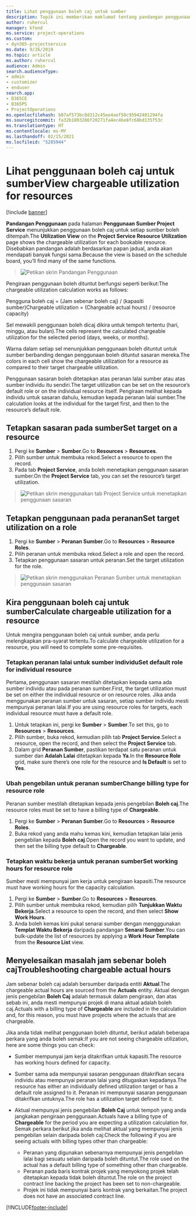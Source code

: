 ```yaml
---
title: Lihat penggunaan boleh caj untuk sumber
description: Topik ini memberikan maklumat tentang pandangan penggunaan sumber.
author: ruhercul
manager: kfend
ms.service: project-operations
ms.custom:
- dyn365-projectservice
ms.date: 9/26/2019
ms.topic: article
ms.author: ruhercul
audience: Admin
search.audienceType:
- admin
- customizer
- enduser
search.app:
- D365CE
- D365PS
- ProjectOperations
ms.openlocfilehash: b07af573bc8d312c45ee4aef50c95942401294fa
ms.sourcegitcommit: fa32b1893286f20271fa4ec4be8fc68bd135f53c
ms.translationtype: HT
ms.contentlocale: ms-MY
ms.lasthandoff: 02/15/2021
ms.locfileid: "5285944"
---
```

# <a name="view-chargeable-utilization-for-resources"></a><span data-ttu-id="dad46-103">Lihat penggunaan boleh caj untuk sumber</span><span class="sxs-lookup"><span data-stu-id="dad46-103">View chargeable utilization for resources</span></span>

[!include [banner](../includes/psa-now-project-operations.md)]
 
<span data-ttu-id="dad46-104">**Pandangan Penggunaan** pada halaman **Penggunaan Sumber Project Service** menunjukkan penggunaan boleh caj untuk setiap sumber boleh ditempah.</span><span class="sxs-lookup"><span data-stu-id="dad46-104">The **Utilization View** on the **Project Service Resource Utilization** page shows the chargeable utilization for each bookable resource.</span></span> <span data-ttu-id="dad46-105">Disebabkan pandangan adalah berdasarkan papan jadual, anda akan mendapati banyak fungsi sama.</span><span class="sxs-lookup"><span data-stu-id="dad46-105">Because the view is based on the schedule board, you’ll find many of the same functions.</span></span>

> ![Petikan skrin Pandangan Penggunaan](media/FAQ-utilization-1.png)
 

<span data-ttu-id="dad46-107">Pengiraan penggunaan boleh dituntut berfungsi seperti berikut:</span><span class="sxs-lookup"><span data-stu-id="dad46-107">The chargeable utilization calculation works as follows:</span></span>

   <span data-ttu-id="dad46-108">Pengguna boleh caj = (Jam sebenar boleh caj) / (kapasiti sumber)</span><span class="sxs-lookup"><span data-stu-id="dad46-108">Chargeable utilization = (Chargeable actual hours) / (resource capacity)</span></span>

<span data-ttu-id="dad46-109">Sel mewakili penggunaan boleh dicaj dikira untuk tempoh tertentu (hari, minggu, atau bulan).</span><span class="sxs-lookup"><span data-stu-id="dad46-109">The cells represent the calculated chargeable utilization for the selected period (days, weeks, or months).</span></span>

<span data-ttu-id="dad46-110">Warna dalam setiap sel menunjukkan penggunaan boleh dituntut untuk sumber berbanding dengan penggunaan boleh dituntut sasaran mereka.</span><span class="sxs-lookup"><span data-stu-id="dad46-110">The colors in each cell show the chargeable utilization for a resource as compared to their target chargeable utilization.</span></span> 

<span data-ttu-id="dad46-111">Penggunaan sasaran boleh ditetapkan atas peranan lalai sumber atau atas sumber individu itu sendiri.</span><span class="sxs-lookup"><span data-stu-id="dad46-111">The target utilization can be set on the resource’s default role or on the individual resource itself.</span></span> <span data-ttu-id="dad46-112">Pengiraan melihat kepada individu untuk sasaran dahulu, kemudian kepada peranan lalai sumber.</span><span class="sxs-lookup"><span data-stu-id="dad46-112">The calculation looks at the individual for the target first, and then to the resource’s default role.</span></span>

## <a name="set-target-on-a-resource"></a><span data-ttu-id="dad46-113">Tetapkan sasaran pada sumber</span><span class="sxs-lookup"><span data-stu-id="dad46-113">Set target on a resource</span></span>

1. <span data-ttu-id="dad46-114">Pergi ke **Sumber** \> **Sumber**.</span><span class="sxs-lookup"><span data-stu-id="dad46-114">Go to **Resources** \> **Resources**.</span></span> 
2. <span data-ttu-id="dad46-115">Pilih sumber untuk membuka rekod.</span><span class="sxs-lookup"><span data-stu-id="dad46-115">Select a resource to open the record.</span></span> 
3. <span data-ttu-id="dad46-116">Pada tab **Project Service**, anda boleh menetapkan penggunaan sasaran sumber.</span><span class="sxs-lookup"><span data-stu-id="dad46-116">On the **Project Service** tab, you can set the resource’s target utilization.</span></span>

> ![Petikan skrin menggunakan tab Project Service untuk menetapkan penggunaan sasaran](media/FAQ-utilization-2.png)
 
## <a name="set-target-utilization-on-a-role"></a><span data-ttu-id="dad46-118">Tetapkan penggunaan pada peranan</span><span class="sxs-lookup"><span data-stu-id="dad46-118">Set target utilization on a role</span></span>

1. <span data-ttu-id="dad46-119">Pergi ke **Sumber** \> **Peranan Sumber**.</span><span class="sxs-lookup"><span data-stu-id="dad46-119">Go to **Resources** \> **Resource Roles**.</span></span> 
2. <span data-ttu-id="dad46-120">Pilih peranan untuk membuka rekod.</span><span class="sxs-lookup"><span data-stu-id="dad46-120">Select a role and open the record.</span></span> 
3. <span data-ttu-id="dad46-121">Tetapkan penggunaan sasaran untuk peranan.</span><span class="sxs-lookup"><span data-stu-id="dad46-121">Set the target utilization for the role.</span></span>

> ![Petikan skrin menggunakan Peranan Sumber untuk menetapkan penggunaan sasaran](media/FAQ-utilization-3.png)
 
## <a name="calculate-chargeable-utilization-for-a-resource"></a><span data-ttu-id="dad46-123">Kira penggunaan boleh caj untuk sumber</span><span class="sxs-lookup"><span data-stu-id="dad46-123">Calculate chargeable utilization for a resource</span></span>

<span data-ttu-id="dad46-124">Untuk mengira penggunaan boleh caj untuk sumber, anda perlu melengkapkan pra-syarat tertentu.</span><span class="sxs-lookup"><span data-stu-id="dad46-124">To calculate chargeable utilization for a resource, you will need to complete some pre-requisites.</span></span> 

### <a name="set-default-role-for-individual-resource"></a><span data-ttu-id="dad46-125">Tetapkan peranan lalai untuk sumber individu</span><span class="sxs-lookup"><span data-stu-id="dad46-125">Set default role for individual resource</span></span>

<span data-ttu-id="dad46-126">Pertama, penggunaan sasaran mestilah ditetapkan kepada sama ada sumber individu atau pada peranan sumber.</span><span class="sxs-lookup"><span data-stu-id="dad46-126">First, the target utilization must be set on either the individual resource or on resource roles.</span></span> <span data-ttu-id="dad46-127">Jika anda menggunakan peranan sumber untuk sasaran, setiap sumber individu mesti mempunyai peranan lalai.</span><span class="sxs-lookup"><span data-stu-id="dad46-127">If you are using resource roles for targets, each individual resource must have a default role.</span></span> 

1. <span data-ttu-id="dad46-128">Untuk tetapkan ini, pergi ke **Sumber** \> **Sumber**.</span><span class="sxs-lookup"><span data-stu-id="dad46-128">To set this, go to **Resources** \> **Resources**.</span></span> 
2. <span data-ttu-id="dad46-129">Pilih sumber, buka rekod, kemudian pilih tab **Project Service**.</span><span class="sxs-lookup"><span data-stu-id="dad46-129">Select a resource, open the record, and then select the **Project Service** tab.</span></span> 
3. <span data-ttu-id="dad46-130">Dalam grid **Peranan Sumber**, pastikan terdapat satu peranan untuk sumber dan **Adalah Lalai** ditetapkan kepada **Ya**.</span><span class="sxs-lookup"><span data-stu-id="dad46-130">In the **Resource Role** grid, make sure there’s one role for the resource and **Is Default** is set to **Yes**.</span></span>
 
### <a name="change-billing-type-for-resource-role"></a><span data-ttu-id="dad46-131">Ubah pengebilan untuk peranan sumber</span><span class="sxs-lookup"><span data-stu-id="dad46-131">Change billing type for resource role</span></span>

<span data-ttu-id="dad46-132">Peranan sumber mestilah ditetapkan kepada jenis pengebilan **Boleh caj**.</span><span class="sxs-lookup"><span data-stu-id="dad46-132">The resource roles must be set to have a billing type of **Chargeable**.</span></span> 

1. <span data-ttu-id="dad46-133">Pergi ke **Sumber** \> **Peranan Sumber**.</span><span class="sxs-lookup"><span data-stu-id="dad46-133">Go to **Resources** \> **Resource Roles**.</span></span> 
2. <span data-ttu-id="dad46-134">Buka rekod yang anda mahu kemas kini, kemudian tetapkan lalai jenis pengebilan kepada **Boleh caj**.</span><span class="sxs-lookup"><span data-stu-id="dad46-134">Open the record you want to update, and then set the billing type default to **Chargeable**.</span></span>

### <a name="set-working-hours-for-resource-role"></a><span data-ttu-id="dad46-135">Tetapkan waktu bekerja untuk peranan sumber</span><span class="sxs-lookup"><span data-stu-id="dad46-135">Set working hours for resource role</span></span>
 
<span data-ttu-id="dad46-136">Sumber mesti mempunyai jam kerja untuk pengiraan kapasiti.</span><span class="sxs-lookup"><span data-stu-id="dad46-136">The resource must have working hours for the capacity calculation.</span></span> 

1. <span data-ttu-id="dad46-137">Pergi ke **Sumber** \> **Sumber**.</span><span class="sxs-lookup"><span data-stu-id="dad46-137">Go to **Resources** \> **Resources**.</span></span> 
2. <span data-ttu-id="dad46-138">Pilih sumber untuk membuka rekod, kemudian pilih **Tunjukkan Waktu Bekerja**.</span><span class="sxs-lookup"><span data-stu-id="dad46-138">Select a resource to open the record, and then select **Show Work Hours**.</span></span> 
3. <span data-ttu-id="dad46-139">Anda boleh kemas kini pukal senarai sumber dengan mengggunakan **Templat Waktu Bekerja** daripada pandangan **Senarai Sumber**.</span><span class="sxs-lookup"><span data-stu-id="dad46-139">You can bulk-update the list of resources by applying a **Work Hour Template** from the **Resource List** view.</span></span>

## <a name="troubleshooting-chargeable-actual-hours"></a><span data-ttu-id="dad46-140">Menyelesaikan masalah jam sebenar boleh caj</span><span class="sxs-lookup"><span data-stu-id="dad46-140">Troubleshooting chargeable actual hours</span></span>

<span data-ttu-id="dad46-141">Jam sebenar boleh caj adalah bersumber daripada entiti **Aktual**.</span><span class="sxs-lookup"><span data-stu-id="dad46-141">The chargeable actual hours are sourced from the **Actuals** entity.</span></span> <span data-ttu-id="dad46-142">Aktual dengan jenis pengebilan **Boleh Caj** adalah termasuk dalam pengiraan, dan atas sebab ini, anda mesti mempunyai projek di mana aktual adalah boleh caj.</span><span class="sxs-lookup"><span data-stu-id="dad46-142">Actuals with a billing type of **Chargeable** are included in the calculation and, for this reason, you must have projects where the actuals that are chargeable.</span></span>

<span data-ttu-id="dad46-143">Jika anda tidak melihat penggunaan boleh dituntut, berikut adalah beberapa perkara yang anda boleh semak:</span><span class="sxs-lookup"><span data-stu-id="dad46-143">If you are not seeing chargeable utilization, here are some things you can check:</span></span>

- <span data-ttu-id="dad46-144">Sumber mempunyai jam kerja ditakrifkan untuk kapasiti.</span><span class="sxs-lookup"><span data-stu-id="dad46-144">The resource has working hours defined for capacity.</span></span>
- <span data-ttu-id="dad46-145">Sumber sama ada mempunyai sasaran penggunaan ditakrifkan secara individu atau mempunyai peranan lalai yang ditugaskan kepadanya.</span><span class="sxs-lookup"><span data-stu-id="dad46-145">The resource has either an individually defined utilization target or has a default role assigned to it.</span></span> <span data-ttu-id="dad46-146">Peranan ini mempunyai sasaran penggunaan ditakrifkan untuknya.</span><span class="sxs-lookup"><span data-stu-id="dad46-146">The role has a utilization target defined for it.</span></span>
- <span data-ttu-id="dad46-147">Aktual mempunyai jenis pengebilan **Boleh Caj** untuk tempoh yang anda jangkakan pengiraan penggunaan.</span><span class="sxs-lookup"><span data-stu-id="dad46-147">Actuals have a billing type of **Chargeable** for the period you are expecting a utilization calculation for.</span></span> <span data-ttu-id="dad46-148">Semak perkara berikut jika anda melihat aktual yang mempunyai jenis pengebilan selain daripada boleh caj:</span><span class="sxs-lookup"><span data-stu-id="dad46-148">Check the following if you are seeing actuals with billing types other than chargeable:</span></span>

  - <span data-ttu-id="dad46-149">Peranan yang digunakan sebenarnya mempunyai jenis pengebilan lalai bagi sesuatu selain daripada boleh dituntut.</span><span class="sxs-lookup"><span data-stu-id="dad46-149">The role used on the actual has a default billing type of something other than chargeable.</span></span>
  - <span data-ttu-id="dad46-150">Peranan pada baris kontrak projek yang menyokong projek telah ditetapkan kepada tidak boleh dituntut.</span><span class="sxs-lookup"><span data-stu-id="dad46-150">The role on the project contract line backing the project has been set to non-chargeable.</span></span>
  - <span data-ttu-id="dad46-151">Projek ini tidak mempunyai baris kontrak yang berkaitan.</span><span class="sxs-lookup"><span data-stu-id="dad46-151">The project does not have an associated contract line.</span></span>



[!INCLUDE[footer-include](../includes/footer-banner.md)]